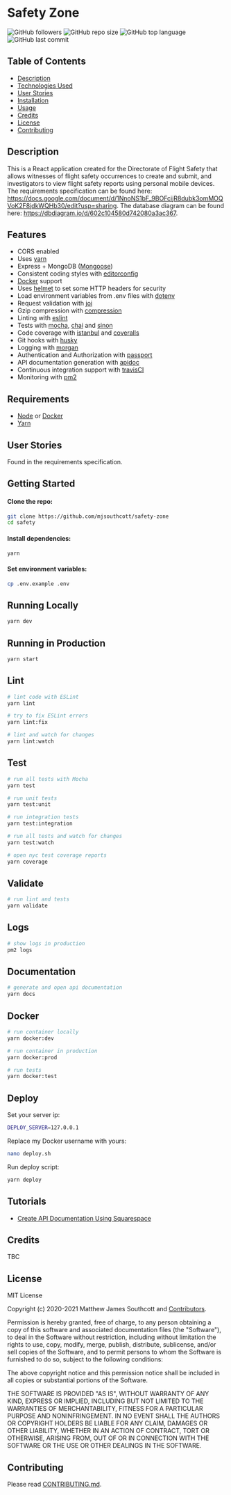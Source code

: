 # Safety Zone

![GitHub followers](https://img.shields.io/github/followers/mjsouthcott?label=Follow&style=social)
![GitHub repo size](https://img.shields.io/github/repo-size/mjsouthcott/safety-zone)
![GitHub top language](https://img.shields.io/github/languages/top/mjsouthcott/safety-zone)
![GitHub last commit](https://img.shields.io/github/last-commit/mjsouthcott/safety-zone)

## Table of Contents

-   [Description](#description)
-   [Technologies Used](#technologies-used)
-   [User Stories](#user-stories)
-   [Installation](#installation)
-   [Usage](#usage)
-   [Credits](#credits)
-   [License](#license)
-   [Contributing](#contributing)

## Description

This is a React application created for the Directorate of Flight Safety that allows witnesses of flight safety occurrences to create and submit, and investigators to view flight safety reports using personal mobile devices. The requirements specification can be found here: https://docs.google.com/document/d/1NnoNS1bF_9BOFcijR8dubk3omMOQVoK2F8jdkWQHb30/edit?usp=sharing. The database diagram can be found here: https://dbdiagram.io/d/602c104580d742080a3ac367.

## Features

 - CORS enabled
 - Uses [yarn](https://yarnpkg.com)
 - Express + MongoDB ([Mongoose](http://mongoosejs.com/))
 - Consistent coding styles with [editorconfig](http://editorconfig.org)
 - [Docker](https://www.docker.com/) support
 - Uses [helmet](https://github.com/helmetjs/helmet) to set some HTTP headers for security
 - Load environment variables from .env files with [dotenv](https://github.com/rolodato/dotenv-safe)
 - Request validation with [joi](https://github.com/hapijs/joi)
 - Gzip compression with [compression](https://github.com/expressjs/compression)
 - Linting with [eslint](http://eslint.org)
 - Tests with [mocha](https://mochajs.org), [chai](http://chaijs.com) and [sinon](http://sinonjs.org)
 - Code coverage with [istanbul](https://istanbul.js.org) and [coveralls](https://coveralls.io)
 - Git hooks with [husky](https://github.com/typicode/husky) 
 - Logging with [morgan](https://github.com/expressjs/morgan)
 - Authentication and Authorization with [passport](http://passportjs.org)
 - API documentation generation with [apidoc](http://apidocjs.com)
 - Continuous integration support with [travisCI](https://travis-ci.org)
 - Monitoring with [pm2](https://github.com/Unitech/pm2)

## Requirements

 - [Node](https://nodejs.org/en/download/current/) or [Docker](https://www.docker.com/)
 - [Yarn](https://yarnpkg.com/en/docs/install)

## User Stories

Found in the requirements specification.

## Getting Started

#### Clone the repo:

```bash
git clone https://github.com/mjsouthcott/safety-zone
cd safety
```

#### Install dependencies:

```bash
yarn
```

#### Set environment variables:

```bash
cp .env.example .env
```

## Running Locally

```bash
yarn dev
```

## Running in Production

```bash
yarn start
```

## Lint

```bash
# lint code with ESLint
yarn lint

# try to fix ESLint errors
yarn lint:fix

# lint and watch for changes
yarn lint:watch
```

## Test

```bash
# run all tests with Mocha
yarn test

# run unit tests
yarn test:unit

# run integration tests
yarn test:integration

# run all tests and watch for changes
yarn test:watch

# open nyc test coverage reports
yarn coverage
```

## Validate

```bash
# run lint and tests
yarn validate
```

## Logs

```bash
# show logs in production
pm2 logs
```

## Documentation

```bash
# generate and open api documentation
yarn docs
```

## Docker

```bash
# run container locally
yarn docker:dev

# run container in production
yarn docker:prod

# run tests
yarn docker:test
```

## Deploy

Set your server ip:

```bash
DEPLOY_SERVER=127.0.0.1
```

Replace my Docker username with yours:

```bash
nano deploy.sh
```

Run deploy script:

```bash
yarn deploy
```

## Tutorials
 - [Create API Documentation Using Squarespace](https://selfaware.blog/home/2018/6/23/api-documentation)

## Credits

TBC

## License

MIT License

Copyright (c) 2020-2021 Matthew James Southcott and [Contributors](https://github.com/mjsouthcott/safety-zone/graphs/contributors).

Permission is hereby granted, free of charge, to any person obtaining a copy
of this software and associated documentation files (the "Software"), to deal
in the Software without restriction, including without limitation the rights
to use, copy, modify, merge, publish, distribute, sublicense, and/or sell
copies of the Software, and to permit persons to whom the Software is
furnished to do so, subject to the following conditions:

The above copyright notice and this permission notice shall be included in all
copies or substantial portions of the Software.

THE SOFTWARE IS PROVIDED "AS IS", WITHOUT WARRANTY OF ANY KIND, EXPRESS OR
IMPLIED, INCLUDING BUT NOT LIMITED TO THE WARRANTIES OF MERCHANTABILITY,
FITNESS FOR A PARTICULAR PURPOSE AND NONINFRINGEMENT. IN NO EVENT SHALL THE
AUTHORS OR COPYRIGHT HOLDERS BE LIABLE FOR ANY CLAIM, DAMAGES OR OTHER
LIABILITY, WHETHER IN AN ACTION OF CONTRACT, TORT OR OTHERWISE, ARISING FROM,
OUT OF OR IN CONNECTION WITH THE SOFTWARE OR THE USE OR OTHER DEALINGS IN THE
SOFTWARE.

## Contributing

Please read [CONTRIBUTING.md](https://github.com/mjsouthcott/safety-zone/blob/main/CONTRIBUTING.md).
